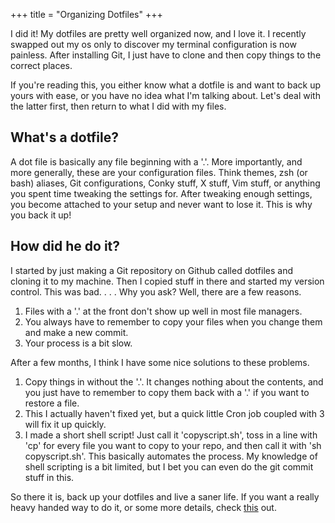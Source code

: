 +++
title = "Organizing Dotfiles"
+++

I did it! My dotfiles are pretty well organized now, and I love it. I recently
swapped out my os only to discover my terminal configuration is now painless.
After installing Git, I just have to clone and then copy things to the correct
places.

If you're reading this, you either know what a dotfile is and want to back up
yours with ease, or you have no idea what I'm talking about. Let's deal with
the latter first, then return to what I did with my files.

## What's a dotfile?

A dot file is basically any file beginning with a '.'. More importantly, and
more generally, these are your configuration files. Think themes, zsh (or bash)
aliases, Git configurations, Conky stuff, X stuff, Vim stuff, or anything you spent
time tweaking the settings for. After tweaking enough settings, you become
attached to your setup and never want to lose it. This is why you back it up!

## How did he do it?

I started by just making a Git repository on Github called dotfiles and cloning
it to my machine. Then I copied stuff in there and started my version control.
This was bad. . . . Why you ask? Well, there are a few reasons.

1. Files with a '.' at the front don't show up well in most file managers.
2. You always have to remember to copy your files when you change them and make
   a new commit.
3. Your process is a bit slow.

After a few months, I think I have some nice solutions to these problems.

1. Copy things in without the '.'. It changes nothing about the contents, and
   you just have to remember to copy them back with a '.' if you want to restore
   a file.
2. This I actually haven't fixed yet, but a quick little Cron job coupled with
   3 will fix it up quickly.
3. I made a short shell script! Just call it 'copyscript.sh', toss in a line
   with 'cp' for every file you want to copy to your repo, and then call it with
   'sh copyscript.sh'. This basically automates the process. My knowledge of
   shell scripting is a bit limited, but I bet you can even do the git commit
   stuff in this.

So there it is, back up your dotfiles and live a saner life. If you want a
really heavy handed way to do it, or some more details, check
[this](http://www.ipreferjim.com/2012/01/dotfiles-backup-using-github/) out.
